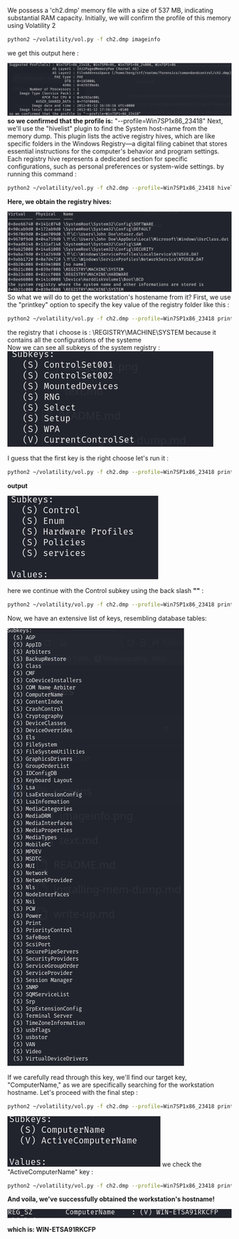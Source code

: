 We possess a 'ch2.dmp' memory file with a size of 537 MB, indicating substantial RAM capacity. Initially, we will confirm the profile of this memory using Volatility 2
```bash
python2 ~/volatility/vol.py -f ch2.dmp imageinfo
```
we get this output here :

![imageinfo](screens/imageinfo.png)
**so we confirmed that the profile is:** "--profile=Win7SP1x86_23418"
Next, we'll use the "hivelist" plugin to find the System host-name from the memory dump. This plugin lists the active registry hives, which are like specific folders in the Windows Registry—a digital filing cabinet that stores essential instructions for the computer's behavior and program settings. Each registry hive represents a dedicated section for specific configurations, such as personal preferences or system-wide settings.
by running this command : 

```bash
python2 ~/volatility/vol.py -f ch2.dmp --profile=Win7SP1x86_23418 hivelist
```
**Here, we obtain the registry hives:**

![hives](screens/hives.png)
So what we will do to get the workstation's hostename from it?
First, we use the "printkey" option to specify the key value of the registry folder like this :
```bash
python2 ~/volatility/vol.py -f ch2.dmp --profile=Win7SP1x86_23418 printkey -o 0x8b21c008
```
the registry that i choose is : \REGISTRY\MACHINE\SYSTEM because it contains all the configurations of the systeme  
Now we can see all subkeys of the system registry :
![subkey1](screens/subkey1.png)

I guess that the first key is the right choose let's run it : 
```bash
python2 ~/volatility/vol.py -f ch2.dmp --profile=Win7SP1x86_23418 printkey -o 0x8b21c008 -K "ControlSet001"
```
**output**

![subkeys2](screens/subkeys2.png)

 here we continue with the Control subkey using the back slash **"\"**  :

 ```bash
python2 ~/volatility/vol.py -f ch2.dmp --profile=Win7SP1x86_23418 printkey -o 0x8b21c008 -K "ControlSet001\Control"
```
Now, we have an extensive list of keys, resembling database tables:

![subkeys3](screens/subkeys3.png)

If we carefully read through this key, we'll find our target key, "ComputerName," as we are specifically searching for the workstation hostname. Let's proceed with the final step :

 ```bash
python2 ~/volatility/vol.py -f ch2.dmp --profile=Win7SP1x86_23418 printkey -o 0x8b21c008 -K "ControlSet001\Control\ComputerName"
```
![subkeys4](screens/subkeys4.png)
we check the "ActiveComputerName" key : 

```bash
python2 ~/volatility/vol.py -f ch2.dmp --profile=Win7SP1x86_23418 printkey -o 0x8b21c008 -K "ControlSet001\ControlComputerName\ActiveComputerName"
```
**And voila, we've successfully obtained the workstation's hostname!**

![hostname](screens/content.png)

**which is: WIN-ETSA91RKCFP**

